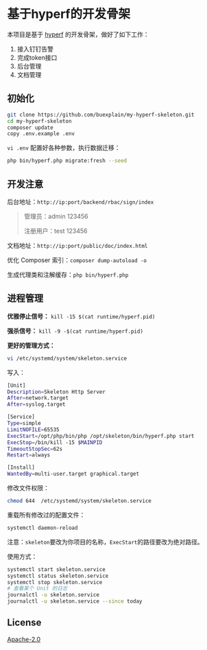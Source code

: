 # 基于hyperf的开发骨架

本项目是基于 [hyperf](https://github.com/hyperf/hyperf) 的开发骨架，做好了如下工作：
1. 接入钉钉告警
2. 完成token接口
3. 后台管理
4. 文档管理

## 初始化

```bash
git clone https://github.com/buexplain/my-hyperf-skeleton.git
cd my-hyperf-skeleton
composer update
copy .env.example .env
```

`vi .env` 配置好各种参数，执行数据迁移：
 
 ```bash
php bin/hyperf.php migrate:fresh --seed
```

## 开发注意

后台地址：`http://ip:port/backend/rbac/sign/index`
> 管理员：admin 123456
>
> 注册用户：test 123456

文档地址：`http://ip:port/public/doc/index.html`

优化 Composer 索引：`composer dump-autoload -o`

生成代理类和注解缓存：`php bin/hyperf.php`

## 进程管理

**优雅停止信号：** 
`kill -15 $(cat runtime/hyperf.pid)`

**强杀信号：** 
`kill -9 -$(cat runtime/hyperf.pid)`

**更好的管理方式：**

```bash
vi /etc/systemd/system/skeleton.service
```

写入：

```bash
[Unit]
Description=Skeleton Http Server
After=network.target
After=syslog.target

[Service]
Type=simple
LimitNOFILE=65535
ExecStart=/opt/php/bin/php /opt/skeleton/bin/hyperf.php start
ExecStop=/bin/kill -15 $MAINPID
TimeoutStopSec=62s
Restart=always

[Install]
WantedBy=multi-user.target graphical.target
```

修改文件权限：
```bash
chmod 644  /etc/systemd/system/skeleton.service
```

重载所有修改过的配置文件：
```bash
systemctl daemon-reload
```

注意：`skeleton`要改为你项目的名称，`ExecStart`的路径要改为绝对路径。

使用方式：
```bash
systemctl start skeleton.service
systemctl status skeleton.service
systemctl stop skeleton.service
# 查看某个 Unit 的日志
journalctl -u skeleton.service
journalctl -u skeleton.service --since today
```

## License
[Apache-2.0](http://www.apache.org/licenses/LICENSE-2.0.html)
